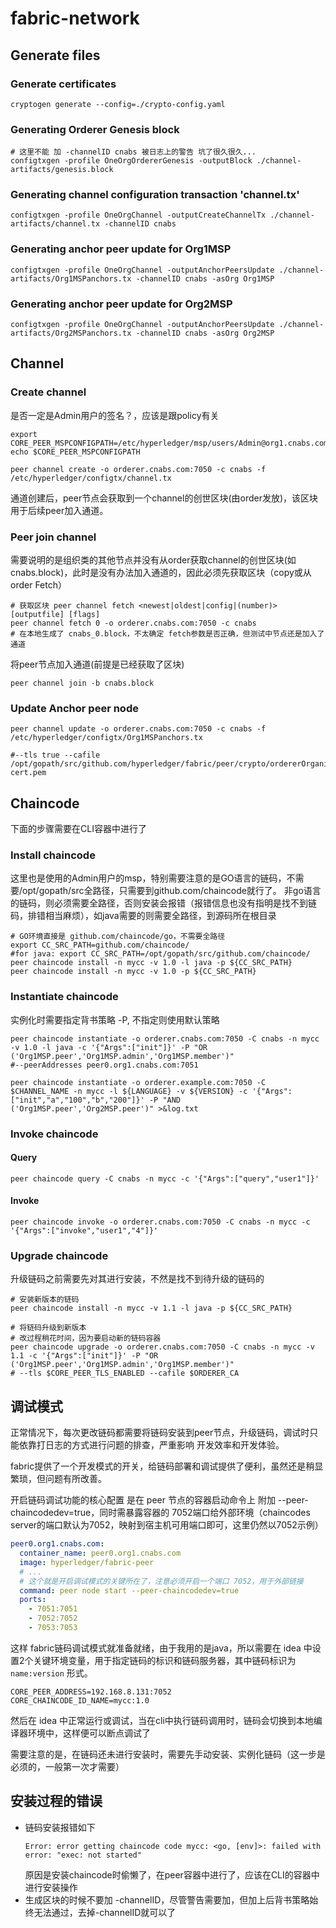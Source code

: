 # fabric-network

## Generate files

### Generate certificates
```shell
cryptogen generate --config=./crypto-config.yaml
```

### Generating Orderer Genesis block
```shell
# 这里不能 加 -channelID cnabs 被日志上的警告 坑了很久很久...
configtxgen -profile OneOrgOrdererGenesis -outputBlock ./channel-artifacts/genesis.block
```

###  Generating channel configuration transaction 'channel.tx'

``` shell
configtxgen -profile OneOrgChannel -outputCreateChannelTx ./channel-artifacts/channel.tx -channelID cnabs
```

### Generating anchor peer update for Org1MSP
``` shell
configtxgen -profile OneOrgChannel -outputAnchorPeersUpdate ./channel-artifacts/Org1MSPanchors.tx -channelID cnabs -asOrg Org1MSP
```

### Generating anchor peer update for Org2MSP
``` shell
configtxgen -profile OneOrgChannel -outputAnchorPeersUpdate ./channel-artifacts/Org2MSPanchors.tx -channelID cnabs -asOrg Org2MSP
```

## Channel

### Create channel

是否一定是Admin用户的签名？，应该是跟policy有关

```shell
export CORE_PEER_MSPCONFIGPATH=/etc/hyperledger/msp/users/Admin@org1.cnabs.com/msp
echo $CORE_PEER_MSPCONFIGPATH

peer channel create -o orderer.cnabs.com:7050 -c cnabs -f /etc/hyperledger/configtx/channel.tx
```

通道创建后，peer节点会获取到一个channel的创世区块(由order发放)，该区块用于后续peer加入通道。

### Peer join channel
需要说明的是组织类的其他节点并没有从order获取channel的创世区块(如 cnabs.block)，此时是没有办法加入通道的，因此必须先获取区块（copy或从order Fetch）

``` shell
# 获取区块 peer channel fetch <newest|oldest|config|(number)> [outputfile] [flags]
peer channel fetch 0 -o orderer.cnabs.com:7050 -c cnabs
# 在本地生成了 cnabs_0.block，不太确定 fetch参数是否正确，但测试中节点还是加入了通道
```

将peer节点加入通道(前提是已经获取了区块)

```shell
peer channel join -b cnabs.block
```

### Update Anchor peer node

```shell
peer channel update -o orderer.cnabs.com:7050 -c cnabs -f /etc/hyperledger/configtx/Org1MSPanchors.tx 

#--tls true --cafile /opt/gopath/src/github.com/hyperledger/fabric/peer/crypto/ordererOrganizations/cnabs.com/orderers/orderer.cnabs.com/msp/tlscacerts/tlsca.cnabs.com-cert.pem
```

## Chaincode

下面的步骤需要在CLI容器中进行了

### Install chaincode

这里也是使用的Admin用户的msp，特别需要注意的是GO语言的链码，不需要/opt/gopath/src全路径，只需要到github.com/chaincode就行了。
非go语言的链码，则必须需要全路径，否则安装会报错（报错信息也没有指明是找不到链码，排错相当麻烦），如java需要的则需要全路径，到源码所在根目录

``` shell
# GO环境直接是 github.com/chaincode/go，不需要全路径
export CC_SRC_PATH=github.com/chaincode/
#for java: export CC_SRC_PATH=/opt/gopath/src/github.com/chaincode/
peer chaincode install -n mycc -v 1.0 -l java -p ${CC_SRC_PATH}
peer chaincode install -n mycc -v 1.0 -p ${CC_SRC_PATH}
```

### Instantiate chaincode
实例化时需要指定背书策略 -P, 不指定则使用默认策略
``` shell
peer chaincode instantiate -o orderer.cnabs.com:7050 -C cnabs -n mycc -v 1.0 -l java -c '{"Args":["init"]}' -P "OR ('Org1MSP.peer','Org1MSP.admin','Org1MSP.member')"
#--peerAddresses peer0.org1.cnabs.com:7051

peer chaincode instantiate -o orderer.example.com:7050 -C $CHANNEL_NAME -n mycc -l ${LANGUAGE} -v ${VERSION} -c '{"Args":["init","a","100","b","200"]}' -P "AND ('Org1MSP.peer','Org2MSP.peer')" >&log.txt
```

### Invoke chaincode

#### Query
``` shell
peer chaincode query -C cnabs -n mycc -c '{"Args":["query","user1"]}'
```

#### Invoke

``` shell
peer chaincode invoke -o orderer.cnabs.com:7050 -C cnabs -n mycc -c '{"Args":["invoke","user1","4"]}'
```

### Upgrade chaincode

升级链码之前需要先对其进行安装，不然是找不到待升级的链码的

``` shell
# 安装新版本的链码
peer chaincode install -n mycc -v 1.1 -l java -p ${CC_SRC_PATH}

# 将链码升级到新版本
# 改过程稍花时间，因为要启动新的链码容器
peer chaincode upgrade -o orderer.cnabs.com:7050 -C cnabs -n mycc -v 1.1 -c '{"Args":["init"]}' -P "OR ('Org1MSP.peer','Org1MSP.admin','Org1MSP.member')"
# --tls $CORE_PEER_TLS_ENABLED --cafile $ORDERER_CA
```

## 调试模式

正常情况下，每次更改链码都需要将链码安装到peer节点，升级链码，调试时只能依靠打日志的方式进行问题的排查，严重影响
开发效率和开发体验。

fabric提供了一个开发模式的开关，给链码部署和调试提供了便利，虽然还是稍显繁琐，但问题有所改善。

开启链码调试功能的核心配置 是在 peer 节点的容器启动命令上 附加 --peer-chaincodedev=true，同时需暴露容器的
7052端口给外部环境（chaincodes server的端口默认为7052，映射到宿主机可用端口即可，这里仍然以7052示例）

``` yaml
peer0.org1.cnabs.com:
  container_name: peer0.org1.cnabs.com
  image: hyperledger/fabric-peer
  # ...
  # 这个就是开启调试模式的关键所在了，注意必须开启一个端口 7052，用于外部链接
  command: peer node start --peer-chaincodedev=true
  ports: 
    - 7051:7051
    - 7052:7052
    - 7053:7053
```

这样 fabric链码调试模式就准备就绪，由于我用的是java，所以需要在 idea 中设置2个关键环境变量，用于指定链码的标识和链码服务器，其中链码标识为 `name:version` 形式。

``` property
CORE_PEER_ADDRESS=192.168.8.131:7052
CORE_CHAINCODE_ID_NAME=mycc:1.0
```

然后在 idea 中正常运行或调试，当在cli中执行链码调用时，链码会切换到本地编译器环境中，这样便可以断点调试了

需要注意的是，在链码还未进行安装时，需要先手动安装、实例化链码（这一步是必须的，一般第一次才需要）

## 安装过程的错误
* 链码安装报错如下
  ```
  Error: error getting chaincode code mycc: <go, [env]>: failed with error: "exec: not started"
  ```
  原因是安装chaincode时偷懒了，在peer容器中进行了，应该在CLI的容器中进行安装操作
* 生成区块的时候不要加 -channelID，尽管警告需要加，但加上后背书策略始终无法通过，去掉-channelID就可以了

